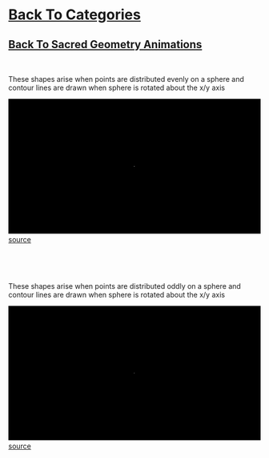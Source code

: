 # [Back To Categories](https://github.com/GabrielQZ/Animations/tree/master#readme)
## [Back To Sacred Geometry Animations](https://github.com/GabrielQZ/Animations/tree/master/GIFs/Sacred-Geometry#readme)

<p>&nbsp<p>
These shapes arise when points are distributed evenly on a sphere and contour lines are drawn when sphere is rotated about the x/y axis

![](contour-lines-even.gif)
[source](https://github.com/GabrielQZ/Animations/tree/master/Apr2020/globe/line-art01.js)
<p>&nbsp<p><p>&nbsp<p>

These shapes arise when points are distributed oddly on a sphere and contour lines are drawn when sphere is rotated about the x/y axis

![](contour-lines-odd.gif)
[source](https://github.com/GabrielQZ/Animations/tree/master/Apr2020/globe/line-art02.js)
<p>&nbsp<p>
